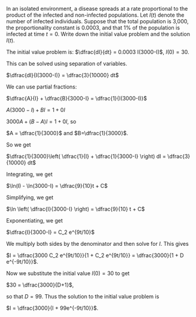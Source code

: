 In an isolated environment, a disease spreads at a rate proportional to the product of the infected and non-infected populations. Let $I(t)$ denote the number of infected individuals. Suppose that the total population is 3,000, the proportionality constant is 0.0003, and that $1\%$ of the population is infected at time $t=0$. Write down the initial value problem and the solution $I(t)$.

The initial value problem is:
$\dfrac{dI}{dt} = 0.0003 I(3000-I)$, $I(0)=30$.

This can be solved using separation of variables.

$\dfrac{dI}{I(3000-I)} = \dfrac{3}{10000} dt$

We can use partial fractions:

$\dfrac{A}{I} + \dfrac{B}{3000-I}  = \dfrac{1}{I(3000-I)}$

$A(3000-I) + BI = 1 + 0I$

$3000A + (B-A)I = 1 + 0I$, so

$A = \dfrac{1}{3000}$ and $B=\dfrac{1}{3000}$.

So we get

$\dfrac{1}{3000}\left( \dfrac{1}{I} + \dfrac{1}{3000-I} \right) dI = \dfrac{3}{10000} dt$

Integrating, we get

$\ln(I) - \ln(3000-I) = \dfrac{9}{10}t + C$

Simplifying, we get

$\ln \left( \dfrac{I}{3000-I} \right) = \dfrac{9}{10} t + C$

Exponentiating, we get

$\dfrac{I}{3000-I}  = C_2 e^{9t/10}$

We multiply both sides by the denominator and then solve for $I$. This gives

$I = \dfrac{3000 C_2 e^{9t/10}}{1 + C_2 e^{9t/10}} = \dfrac{3000}{1 + D e^{-9t/10}}$.

Now we substitute the initial value $I(0) = 30$ to get

$30 = \dfrac{3000}{D+1}$,

so that $D = 99$. Thus the solution to the initial value problem is

$I = \dfrac{3000}{I + 99e^{-9t/10}}$.
